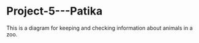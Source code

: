 # Project-5---Patika
This is a diagram for keeping and checking information about animals in a zoo.
